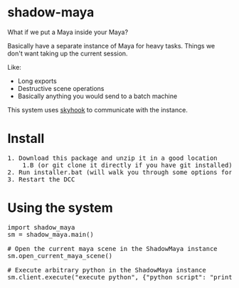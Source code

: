 # shadow-maya
What if we put a Maya inside your Maya?

Basically have a separate instance of Maya for heavy tasks. Things we don't want taking up the current session.

Like:
- Long exports
- Destructive scene operations
- Basically anything you would send to a batch machine

This system uses [skyhook](https://github.com/EmbarkStudios/skyhook/) to communicate with the instance.

# Install

<pre>
1. Download this package and unzip it in a good location 
    1.B (or git clone it directly if you have git installed)
2. Run installer.bat (will walk you through some options for install)
3. Restart the DCC
</pre>

# Using the system
<pre>
import shadow_maya
sm = shadow_maya.main()

# Open the current maya scene in the ShadowMaya instance 
sm.open_current_maya_scene()

# Execute arbitrary python in the ShadowMaya instance
sm.client.execute("execute_python", {"python_script": "print('Eyo')"})
</pre>




